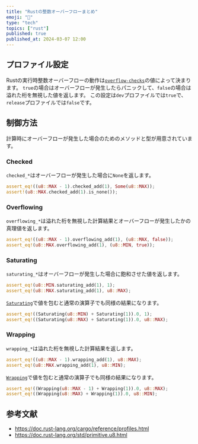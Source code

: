 ```yaml
---
title: "Rustの整数オーバーフローまとめ"
emoji: "🦀"
type: "tech"
topics: ["rust"]
published: true
published_at: 2024-03-07 12:00
---
```


## プロファイル設定

Rustの実行時整数オーバーフローの動作は[`overflow-checks`](https://doc.rust-lang.org/cargo/reference/profiles.html#overflow-checks)の値によって決まります。
`true`の場合はオーバーフローが発生したらパニックして、`false`の場合は溢れた桁を無視した値を返します。
この設定は`dev`プロファイルでは`true`で、`release`プロファイルでは`false`です。

## 制御方法

計算時にオーバーフローが発生した場合のためのメソッドと型が用意されています。

### Checked

`checked_*`はオーバーフローが発生した場合に`None`を返します。

```rust
assert_eq!((u8::MAX - 1).checked_add(1), Some(u8::MAX));
assert!(u8::MAX.checked_add(1).is_none());
```

### Overflowing

`overflowing_*`は溢れた桁を無視した計算結果とオーバーフローが発生したかの真理値を返します。

```rust
assert_eq!((u8::MAX - 1).overflowing_add(1), (u8::MAX, false));
assert_eq!(u8::MAX.overflowing_add(1), (u8::MIN, true));
```

### Saturating

`saturating_*`はオーバーフローが発生した場合に飽和させた値を返します。

```rust
assert_eq!(u8::MIN.saturating_add(1), 1);
assert_eq!(u8::MAX.saturating_add(1), u8::MAX);
```

[`Saturating`](https://doc.rust-lang.org/std/num/struct.Saturating.html)で値を包むと通常の演算子でも同様の結果になります。

```rust
assert_eq!((Saturating(u8::MIN) + Saturating(1)).0, 1);
assert_eq!((Saturating(u8::MAX) + Saturating(1)).0, u8::MAX);
```

### Wrapping

`wrapping_*`は溢れた桁を無視した計算結果を返します。

```rust
assert_eq!((u8::MAX - 1).wrapping_add(1), u8::MAX);
assert_eq!(u8::MAX.wrapping_add(1), u8::MIN);
```

[`Wrapping`](https://doc.rust-lang.org/std/num/struct.Wrapping.html)で値を包むと通常の演算子でも同様の結果になります。

```rust
assert_eq!((Wrapping(u8::MAX - 1) + Wrapping(1)).0, u8::MAX);
assert_eq!((Wrapping(u8::MAX) + Wrapping(1)).0, u8::MIN);
```

## 参考文献

- <https://doc.rust-lang.org/cargo/reference/profiles.html>
- <https://doc.rust-lang.org/std/primitive.u8.html>
